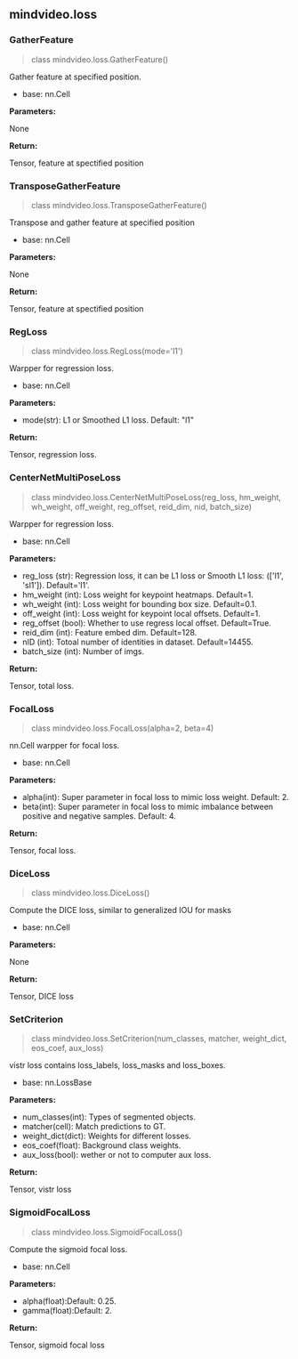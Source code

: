 ## mindvideo.loss

### GatherFeature

> class mindvideo.loss.GatherFeature()

Gather feature at specified position.

- base: nn.Cell

**Parameters:**

None

**Return:**

Tensor, feature at spectified position


### TransposeGatherFeature

> class mindvideo.loss.TransposeGatherFeature()

Transpose and gather feature at specified position

- base: nn.Cell

**Parameters:**

None

**Return:**

Tensor, feature at spectified position


### RegLoss

> class mindvideo.loss.RegLoss(mode='l1')

Warpper for regression loss.

- base: nn.Cell

**Parameters:**

- mode(str): L1 or Smoothed L1 loss. Default: "l1"

**Return:**

Tensor, regression loss.


### CenterNetMultiPoseLoss

> class mindvideo.loss.CenterNetMultiPoseLoss(reg_loss, hm_weight, wh_weight, off_weight, reg_offset, reid_dim, nid, batch_size)

Warpper for regression loss.

- base: nn.Cell

**Parameters:**

- reg_loss (str): Regression loss, it can be L1 loss or Smooth L1 loss: (['l1', 'sl1']). Default='l1'.
- hm_weight (int): Loss weight for keypoint heatmaps. Default=1.
- wh_weight (int): Loss weight for bounding box size. Default=0.1.
- off_weight (int): Loss weight for keypoint local offsets. Default=1.
- reg_offset (bool): Whether to use regress local offset. Default=True.
- reid_dim (int): Feature embed dim. Default=128.
- nID (int): Totoal number of identities in dataset. Default=14455.
- batch_size (int): Number of imgs.

**Return:**

Tensor, total loss.


### FocalLoss

> class mindvideo.loss.FocalLoss(alpha=2, beta=4)

nn.Cell warpper for focal loss.

- base: nn.Cell

**Parameters:**

- alpha(int): Super parameter in focal loss to mimic loss weight. Default: 2.
- beta(int): Super parameter in focal loss to mimic imbalance between positive and negative samples. Default: 4.

**Return:**

Tensor, focal loss.


### DiceLoss

> class mindvideo.loss.DiceLoss()

Compute the DICE loss, similar to generalized IOU for masks

- base: nn.Cell

**Parameters:**

None

**Return:**

Tensor, DICE loss


### SetCriterion

> class mindvideo.loss.SetCriterion(num_classes, matcher, weight_dict, eos_coef, aux_loss)

vistr loss contains loss_labels, loss_masks and loss_boxes.

- base: nn.LossBase

**Parameters:**

- num_classes(int): Types of segmented objects.
- matcher(cell): Match predictions to GT.
- weight_dict(dict): Weights for different losses.
- eos_coef(float): Background class weights.
- aux_loss(bool): wether or not to computer aux loss.

**Return:**

Tensor, vistr loss


### SigmoidFocalLoss

> class mindvideo.loss.SigmoidFocalLoss()

Compute the sigmoid focal loss.

- base: nn.Cell

**Parameters:**

- alpha(float):Default: 0.25.
- gamma(float):Default: 2.

**Return:**

Tensor, sigmoid focal loss